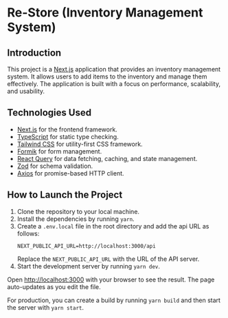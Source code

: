 # Re-Store (Inventory Management System)

## Introduction

This project is a [Next.js](https://nextjs.org/) application that provides an inventory management system. It allows users to add items to the inventory and manage them effectively. The application is built with a focus on performance, scalability, and usability.

## Technologies Used

- [Next.js](https://nextjs.org/) for the frontend framework.
- [TypeScript](https://www.typescriptlang.org/) for static type checking.
- [Tailwind CSS](https://tailwindcss.com/) for utility-first CSS framework.
- [Formik](https://formik.org/) for form management.
- [React Query](https://react-query.tanstack.com/) for data fetching, caching, and state management.
- [Zod](https://github.com/colinhacks/zod) for schema validation.
- [Axios](https://axios-http.com/) for promise-based HTTP client.

## How to Launch the Project

1. Clone the repository to your local machine.
2. Install the dependencies by running `yarn`.
3. Create a `.env.local` file in the root directory and add the api URL as follows:
   ```
   NEXT_PUBLIC_API_URL=http://localhost:3000/api
   ```
   Replace the `NEXT_PUBLIC_API_URL` with the URL of the API server.
4. Start the development server by running `yarn dev`.

Open [http://localhost:3000](http://localhost:3000) with your browser to see the result. The page auto-updates as you edit the file.

For production, you can create a build by running `yarn build` and then start the server with `yarn start`.
